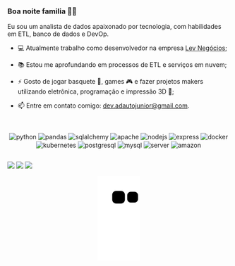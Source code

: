 ### Boa noite familia 🙋‍♂

Eu sou um analista de dados apaixonado por tecnologia, com habilidades em ETL, banco de dados e DevOp.

* 💻 Atualmente trabalho como desenvolvedor na empresa [Lev Negócios](https://www.levnegocios.com.br/);

* 📚 Estou me aprofundando em processos de ETL e serviços em nuvem;

* ⚡ Gosto de jogar basquete 🏀, games 🎮 e fazer projetos makers utilizando eletrônica, programação e impressão 3D 🤖;

* 📫 Entre em contato comigo: [dev.adautojunior@gmail.com](mailto:dev.adautojunior@gmail.com).

##
  
<div style="display: inline_block" align="center"><br>
  <img align="center" alt="python" height="30" width="40" src="https://cdn.jsdelivr.net/gh/devicons/devicon/icons/python/python-original.svg">
  <img align="center" alt="pandas" height="30" width="40" src="https://cdn.jsdelivr.net/gh/devicons/devicon/icons/pandas/pandas-original.svg">
  <img align="center" alt="sqlalchemy" height="30" width="40" src="https://cdn.jsdelivr.net/gh/devicons/devicon/icons/sqlalchemy/sqlalchemy-original.svg">
  <img align="center" alt="apache" height="30" width="40" src="https://cdn.jsdelivr.net/gh/devicons/devicon/icons/apache/apache-line-wordmark.svg">
  <img align="center" alt="nodejs" height="30" width="40" src="https://cdn.jsdelivr.net/gh/devicons/devicon/icons/nodejs/nodejs-original.svg">
  <img align="center" alt="express" height="30" width="40" src="https://cdn.jsdelivr.net/gh/devicons/devicon/icons/express/express-original.svg">
  <img align="center" alt="docker" height="30" width="40" src="https://cdn.jsdelivr.net/gh/devicons/devicon/icons/docker/docker-plain-wordmark.svg">
  <img align="center" alt="kubernetes" height="30" width="40" src="https://cdn.jsdelivr.net/gh/devicons/devicon/icons/kubernetes/kubernetes-plain.svg">
  <img align="center" alt="postgresql" height="30" width="40" src="https://cdn.jsdelivr.net/gh/devicons/devicon/icons/postgresql/postgresql-original.svg">
  <img align="center" alt="mysql" height="30" width="40" src="https://cdn.jsdelivr.net/gh/devicons/devicon/icons/mysql/mysql-original.svg">
  <img align="center" alt="server" height="30" width="40" src="https://cdn.jsdelivr.net/gh/devicons/devicon/icons/microsoftsqlserver/microsoftsqlserver-plain.svg">
  <img align="center" alt="amazon" height="30" width="40" src="https://cdn.jsdelivr.net/gh/devicons/devicon/icons/amazonwebservices/amazonwebservices-plain-wordmark.svg">
</div>

##

<div>
  <a href="https://www.linkedin.com/in/adautodcjunior/" target="_blank"><img src="https://img.shields.io/badge/-LinkedIn-%230077B5?style=for-the-badge&logo=linkedin&logoColor=white" target="_blank"></a> 
  <a href="https://instagram.com/adautocjunior" target="_blank"><img src="https://img.shields.io/badge/-Instagram-%23E4405F?style=for-the-badge&logo=instagram&logoColor=white" target="_blank"></a>
  <a href = "mailto:dev.adautojunior@gmail.com"><img src="https://img.shields.io/badge/-Gmail-%23333?style=for-the-badge&logo=gmail&logoColor=white" target="_blank"></a>
</div>

<div align="center">

  ![Snake animation](https://github.com/AdautoDCJunior/AdautoDCJunior/blob/output/github-contribution-grid-snake.svg)

</div>
